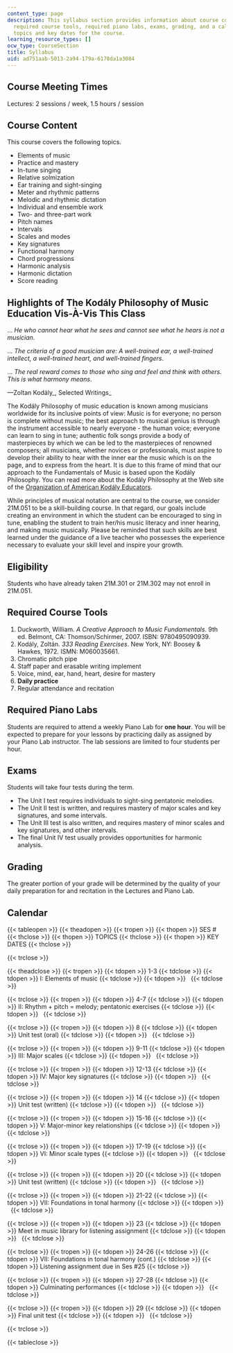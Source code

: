 ```yaml
---
content_type: page
description: This syllabus section provides information about course content, eligibility,
  required course tools, required piano labs, exams, grading, and a calendar of lecture
  topics and key dates for the course.
learning_resource_types: []
ocw_type: CourseSection
title: Syllabus
uid: ad751aab-5013-2a94-179a-6178da1a3084
---
```


Course Meeting Times
--------------------

Lectures: 2 sessions / week, 1.5 hours / session

Course Content
--------------

This course covers the following topics.

*   Elements of music
*   Practice and mastery
*   In-tune singing
*   Relative solmization
*   Ear training and sight-singing
*   Meter and rhythmic patterns
*   Melodic and rhythmic dictation
*   Individual and ensemble work
*   Two- and three-part work
*   Pitch names
*   Intervals
*   Scales and modes
*   Key signatures
*   Functional harmony
*   Chord progressions
*   Harmonic analysis
*   Harmonic dictation
*   Score reading

Highlights of The Kodály Philosophy of Music Education Vis-À-Vis This Class
---------------------------------------------------------------------------

... _He who cannot hear what he sees and cannot see what he hears is not a musician_.

... _The criteria of a good musician are: A well-trained ear, a well-trained intellect, a well-trained heart, and well-trained fingers_.

... _The real reward comes to those who sing and feel and think with others. This is what harmony means_.

—Zoltan Kodály_, Selected Writings_

The Kodály Philosophy of music education is known among musicians worldwide for its inclusive points of view: Music is for everyone; no person is complete without music; the best approach to musical genius is through the instrument accessible to nearly everyone - the human voice; everyone can learn to sing in tune; authentic folk songs provide a body of masterpieces by which we can be led to the masterpieces of renowned composers; all musicians, whether novices or professionals, must aspire to develop their ability to hear with the inner ear the music which is on the page, and to express from the heart. It is due to this frame of mind that our approach to the Fundamentals of Music is based upon the Kodály Philosophy. You can read more about the Kodály Philosophy at the Web site of the [Organization of American Kodály Educators](http://www.oake.org/).

While principles of musical notation are central to the course, we consider 21M.051 to be a skill-building course. In that regard, our goals include creating an environment in which the student can be encouraged to sing in tune, enabling the student to train her/his music literacy and inner hearing, and making music musically. Please be reminded that such skills are best learned under the guidance of a live teacher who possesses the experience necessary to evaluate your skill level and inspire your growth.

Eligibility
-----------

Students who have already taken 21M.301 or 21M.302 may not enroll in 21M.051.

Required Course Tools
---------------------

1.  Duckworth, William. _A Creative Approach to Music Fundamentals_. 9th ed. Belmont, CA: Thomson/Schirmer, 2007. ISBN: 9780495090939.
2.  Kodály, Zoltán. _333 Reading Exercises_. New York, NY: Boosey & Hawkes, 1972. ISMN: M060035661.
3.  Chromatic pitch pipe
4.  Staff paper and erasable writing implement
5.  Voice, mind, ear, hand, heart, desire for mastery
6.  **Daily practice**
7.  Regular attendance and recitation

Required Piano Labs
-------------------

Students are required to attend a weekly Piano Lab for **one hour**. You will be expected to prepare for your lessons by practicing daily as assigned by your Piano Lab instructor. The lab sessions are limited to four students per hour.

Exams
-----

Students will take four tests during the term.

*   The Unit I test requires individuals to sight-sing pentatonic melodies.
*   The Unit II test is written, and requires mastery of major scales and key signatures, and some intervals.
*   The Unit III test is also written, and requires mastery of minor scales and key signatures, and other intervals.
*   The final Unit IV test usually provides opportunities for harmonic analysis.

Grading
-------

The greater portion of your grade will be determined by the quality of your daily preparation for and recitation in the Lectures and Piano Lab.

Calendar
--------

{{< tableopen >}}
{{< theadopen >}}
{{< tropen >}}
{{< thopen >}}
SES #
{{< thclose >}}
{{< thopen >}}
TOPICS
{{< thclose >}}
{{< thopen >}}
KEY DATES
{{< thclose >}}

{{< trclose >}}

{{< theadclose >}}
{{< tropen >}}
{{< tdopen >}}
1-3
{{< tdclose >}}
{{< tdopen >}}
I: Elements of music
{{< tdclose >}}
{{< tdopen >}}
 
{{< tdclose >}}

{{< trclose >}}
{{< tropen >}}
{{< tdopen >}}
4-7
{{< tdclose >}}
{{< tdopen >}}
II: Rhythm + pitch = melody; pentatonic exercises
{{< tdclose >}}
{{< tdopen >}}
 
{{< tdclose >}}

{{< trclose >}}
{{< tropen >}}
{{< tdopen >}}
8
{{< tdclose >}}
{{< tdopen >}}
Unit test (oral)
{{< tdclose >}}
{{< tdopen >}}
 
{{< tdclose >}}

{{< trclose >}}
{{< tropen >}}
{{< tdopen >}}
9-11
{{< tdclose >}}
{{< tdopen >}}
III: Major scales
{{< tdclose >}}
{{< tdopen >}}
 
{{< tdclose >}}

{{< trclose >}}
{{< tropen >}}
{{< tdopen >}}
12-13
{{< tdclose >}}
{{< tdopen >}}
IV: Major key signatures
{{< tdclose >}}
{{< tdopen >}}
 
{{< tdclose >}}

{{< trclose >}}
{{< tropen >}}
{{< tdopen >}}
14
{{< tdclose >}}
{{< tdopen >}}
Unit test (written)
{{< tdclose >}}
{{< tdopen >}}
 
{{< tdclose >}}

{{< trclose >}}
{{< tropen >}}
{{< tdopen >}}
15-16
{{< tdclose >}}
{{< tdopen >}}
V: Major-minor key relationships
{{< tdclose >}}
{{< tdopen >}}
 
{{< tdclose >}}

{{< trclose >}}
{{< tropen >}}
{{< tdopen >}}
17-19
{{< tdclose >}}
{{< tdopen >}}
VI: Minor scale types
{{< tdclose >}}
{{< tdopen >}}
 
{{< tdclose >}}

{{< trclose >}}
{{< tropen >}}
{{< tdopen >}}
20
{{< tdclose >}}
{{< tdopen >}}
Unit test (written)
{{< tdclose >}}
{{< tdopen >}}
 
{{< tdclose >}}

{{< trclose >}}
{{< tropen >}}
{{< tdopen >}}
21-22
{{< tdclose >}}
{{< tdopen >}}
VII: Foundations in tonal harmony
{{< tdclose >}}
{{< tdopen >}}
 
{{< tdclose >}}

{{< trclose >}}
{{< tropen >}}
{{< tdopen >}}
23
{{< tdclose >}}
{{< tdopen >}}
Meet in music library for listening assignment
{{< tdclose >}}
{{< tdopen >}}
 
{{< tdclose >}}

{{< trclose >}}
{{< tropen >}}
{{< tdopen >}}
24-26
{{< tdclose >}}
{{< tdopen >}}
VII: Foundations in tonal harmony (cont.)
{{< tdclose >}}
{{< tdopen >}}
Listening assignment due in Ses #25
{{< tdclose >}}

{{< trclose >}}
{{< tropen >}}
{{< tdopen >}}
27-28
{{< tdclose >}}
{{< tdopen >}}
Culminating performances
{{< tdclose >}}
{{< tdopen >}}
 
{{< tdclose >}}

{{< trclose >}}
{{< tropen >}}
{{< tdopen >}}
29
{{< tdclose >}}
{{< tdopen >}}
Final unit test
{{< tdclose >}}
{{< tdopen >}}
 
{{< tdclose >}}

{{< trclose >}}

{{< tableclose >}}